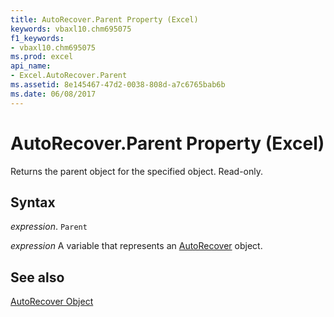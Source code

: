 ```yaml
---
title: AutoRecover.Parent Property (Excel)
keywords: vbaxl10.chm695075
f1_keywords:
- vbaxl10.chm695075
ms.prod: excel
api_name:
- Excel.AutoRecover.Parent
ms.assetid: 8e145467-47d2-0038-808d-a7c6765bab6b
ms.date: 06/08/2017
---
```



# AutoRecover.Parent Property (Excel)

Returns the parent object for the specified object. Read-only.


## Syntax

 _expression_. `Parent`

 _expression_ A variable that represents an [AutoRecover](Excel.AutoRecover.md) object.


## See also


[AutoRecover Object](Excel.AutoRecover.md)

